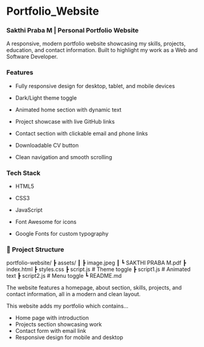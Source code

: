 # Portfolio_Website


### Sakthi Praba M | Personal Portfolio Website

A responsive, modern portfolio website showcasing my skills, projects, education, and contact information. Built to highlight my work as a Web and Software Developer.

### Features

- Fully responsive design for desktop, tablet, and mobile devices

- Dark/Light theme toggle

- Animated home section with dynamic text

- Project showcase with live GitHub links

- Contact section with clickable email and phone links

- Downloadable CV button

- Clean navigation and smooth scrolling

### Tech Stack

- HTML5

- CSS3

- JavaScript

- Font Awesome for icons

- Google Fonts for custom typography

### 📂 Project Structure
portfolio-website/
 ┣ assets/
 ┃  ┣ image.jpeg
 ┃  ┗ SAKTHI PRABA M.pdf
 ┣ index.html
 ┣ styles.css
 ┣ script.js        # Theme toggle
 ┣ script1.js       # Animated text
 ┣ script2.js       # Menu toggle
 ┗ README.md



The website features a homepage, about section, skills, projects, and contact information, all in a modern and clean layout.

This website adds my portfolio which contains...

- Home page with introduction
- Projects section showcasing work
- Contact form with email link
- Responsive design for mobile and desktop

